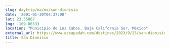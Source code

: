 ```yaml
---
slug: daytrip/na/mx/san-dionisio
date: '2001-01-30T04:37:00'
lat: 23.55867
lng: -109.86533
location: "Municipio de Los Cabos, Baja California Sur, México"
external_url: https://www.escapadah.com/destinos/2023/9/25/san-dionisio-el-paraiso-natural-de-baja-california-sur-que-muy-pocos-conocen-13977.html
title: San Dionisio
---
```



